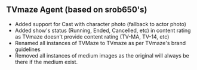 ## TVmaze Agent (based on srob650's)

- Added support for Cast with character photo (fallback to actor photo)
- Added show's status (Running, Ended, Cancelled, etc) in content rating as TVmaze doesn't provide content rating (TV-MA, TV-14, etc)
- Renamed all instances of TVMaze to TVmaze as per TVmaze's brand guidelines
- Removed all instances of medium images as the original will always be there if the medium exist.
